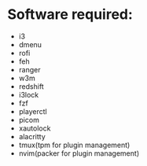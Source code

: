 # Software required:
 - i3
 - dmenu
 - rofi
 - feh
 - ranger
 - w3m
 - redshift
 - i3lock
 - fzf
 - playerctl
 - picom
 - xautolock
 - alacritty
 - tmux(tpm for plugin management)
 - nvim(packer for plugin management)

